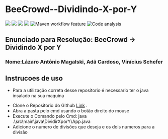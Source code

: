# BeeCrowd--Dividindo-X-por-Y
![](https://img.shields.io/github/issues/acarddoso/BeeCrowd--Dividindo-X-por-Y)
![](https://img.shields.io/github/forks/acarddoso/BeeCrowd--Dividindo-X-por-Y)
![](https://img.shields.io/github/stars/acarddoso/BeeCrowd--Dividindo-X-por-Y)
![](https://img.shields.io/github/license/acarddoso/BeeCrowd--Dividindo-X-por-Y)
![Maven workflow feature](https://github.com/acarddoso/BeeCrowd--Dividindo-X-por-Y/actions/workflows/maven.yml/badge.svg?branch=feature)
![Code analysis](https://github.com/acarddoso/BeeCrowd--Dividindo-X-por-Y/actions/workflows/apisec-scan.yml/badge.svg?branch=feature)

## Enunciado para Resolução: BeeCrowd -> Dividindo X por Y

### Nome:Lázaro Antônio Magalski, Adã Cardoso, Vinícius Schefer




## Instrucoes de uso

- Para a utilização correta desse repositorio é necessario ter o java insalado na sua maquina
+ Clone o Repositorio do Github [Link](https://github.com/acarddoso/BeeCrowd--Dividindo-X-por-Y "Github") . 
+ Abra a pasta pelo cmd usando o botão direito do mouse
+ Execute o Comando pelo Cmd: java 
.\src\main\java\DividirXporY\App.java
+ Adicione o numero de divisões que deseja e os dois numeros para a divisão            
